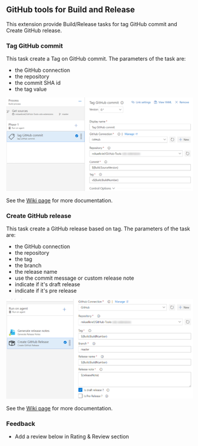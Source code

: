 ## GitHub tools for Build and Release ##

This extension provide Build/Release tasks for tag GitHub commit and Create GitHub release.

### Tag GitHub commit ###

This task create a Tag on GitHub commit.
The parameters of the task are:
 - the GitHub connection
 - the repository
 - the commit SHA id
 - the tag value
 
![githubtask](static/images/screen1.png)

See the [Wiki page](https://github.com/mikaelkrief/GitHub-Tools-vsts-extensions/wiki/Tag-GitHub-commit) for more documentation.

### Create GitHub release ###

This task create a GitHub release based on tag.
The parameters of the task are:
 - the GitHub connection
 - the repository
 - the tag
 - the branch
 - the release name
 - use the commit message or custom release note
 - indicate if it's draft release
 - indicate if it's pre release
 
![githubtask](static/images/screen2.png)

See the [Wiki page](https://github.com/mikaelkrief/GitHub-Tools-vsts-extensions/wiki/Create-GitHub-release) for more documentation.

### Feedback ###
- Add a review below in Rating & Review section
